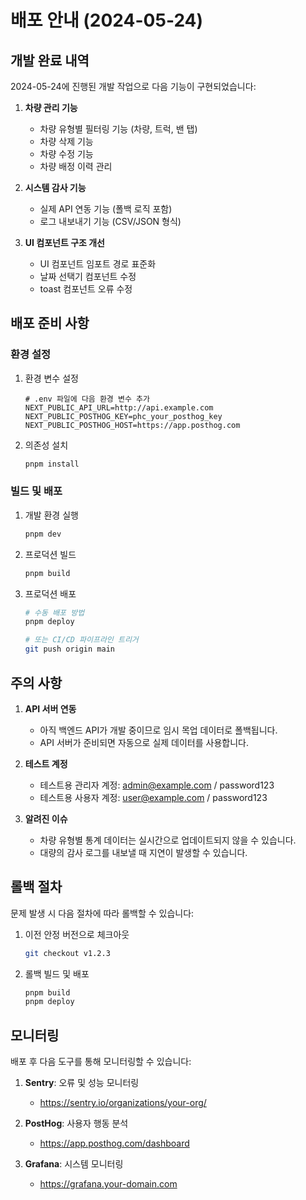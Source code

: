 # 배포 안내 (2024-05-24)

## 개발 완료 내역

2024-05-24에 진행된 개발 작업으로 다음 기능이 구현되었습니다:

1. **차량 관리 기능**

   - 차량 유형별 필터링 기능 (차량, 트럭, 밴 탭)
   - 차량 삭제 기능
   - 차량 수정 기능
   - 차량 배정 이력 관리

2. **시스템 감사 기능**

   - 실제 API 연동 기능 (폴백 로직 포함)
   - 로그 내보내기 기능 (CSV/JSON 형식)

3. **UI 컴포넌트 구조 개선**
   - UI 컴포넌트 임포트 경로 표준화
   - 날짜 선택기 컴포넌트 수정
   - toast 컴포넌트 오류 수정

## 배포 준비 사항

### 환경 설정

1. 환경 변수 설정

   ```
   # .env 파일에 다음 환경 변수 추가
   NEXT_PUBLIC_API_URL=http://api.example.com
   NEXT_PUBLIC_POSTHOG_KEY=phc_your_posthog_key
   NEXT_PUBLIC_POSTHOG_HOST=https://app.posthog.com
   ```

2. 의존성 설치
   ```bash
   pnpm install
   ```

### 빌드 및 배포

1. 개발 환경 실행

   ```bash
   pnpm dev
   ```

2. 프로덕션 빌드

   ```bash
   pnpm build
   ```

3. 프로덕션 배포

   ```bash
   # 수동 배포 방법
   pnpm deploy

   # 또는 CI/CD 파이프라인 트리거
   git push origin main
   ```

## 주의 사항

1. **API 서버 연동**

   - 아직 백엔드 API가 개발 중이므로 임시 목업 데이터로 폴백됩니다.
   - API 서버가 준비되면 자동으로 실제 데이터를 사용합니다.

2. **테스트 계정**

   - 테스트용 관리자 계정: admin@example.com / password123
   - 테스트용 사용자 계정: user@example.com / password123

3. **알려진 이슈**
   - 차량 유형별 통계 데이터는 실시간으로 업데이트되지 않을 수 있습니다.
   - 대량의 감사 로그를 내보낼 때 지연이 발생할 수 있습니다.

## 롤백 절차

문제 발생 시 다음 절차에 따라 롤백할 수 있습니다:

1. 이전 안정 버전으로 체크아웃

   ```bash
   git checkout v1.2.3
   ```

2. 롤백 빌드 및 배포
   ```bash
   pnpm build
   pnpm deploy
   ```

## 모니터링

배포 후 다음 도구를 통해 모니터링할 수 있습니다:

1. **Sentry**: 오류 및 성능 모니터링

   - https://sentry.io/organizations/your-org/

2. **PostHog**: 사용자 행동 분석

   - https://app.posthog.com/dashboard

3. **Grafana**: 시스템 모니터링
   - https://grafana.your-domain.com
